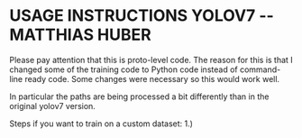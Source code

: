 # USAGE INSTRUCTIONS YOLOV7 -- MATTHIAS HUBER
Please pay attention that this is proto-level code.
The reason for this is that I changed some of the training code to Python code instead of command-line ready code.
Some changes were necessary so this would work well. 

In particular the paths are being processed a bit differently than in the original yolov7 version.

Steps if you want to train on a custom dataset:
1.)